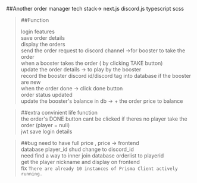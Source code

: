 ##Another order manager
tech stack->
next.js
discord.js
typescript
scss

>##Function
>  
>login features  
>save order details  
>display the orders  
>send the order request to discord channel ->for booster to take the order  
>when a booster takes the order ( by clicking TAKE button)  
>update the order details -> to play by the booster  
>record the booster discord id/discord tag into database if the booster are new  
>when the order done -> click done button  
> order status updated  
>update the booster's balance in db -> + the order price to balance  
  
>##extra convinient life function  
>the order's DONE button cant be clicked if theres no player take the order (player = null)  
>jwt save login details  
  
>##bug 
>need to have full price , price -> frontend  
>database player_id shud change to discord_id  
>need find a way to inner join database orderlist to playerid  
>get the player nickname and display on frontend  
>fix `There are already 10 instances of Prisma Client actively running.`  
>
